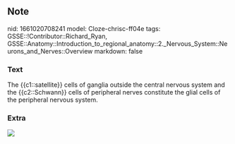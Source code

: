 ## Note
nid: 1661020708241
model: Cloze-chrisc-ff04e
tags: GSSE::!Contributor::Richard_Ryan, GSSE::Anatomy::Introduction_to_regional_anatomy::2._Nervous_System::Neurons_and_Nerves::Overview
markdown: false

### Text
<div class="toggle">
  The {{c1::satellite}} cells of ganglia outside the central
  nervous system and the {{c2::Schwann}} cells of peripheral nerves
  constitute the glial cells of the peripheral nervous system.
</div>

### Extra
<img src="Types-of-neuroglia_brain-physiology-cells-QBI.png">

